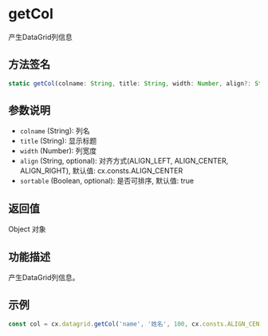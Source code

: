 # getCol

产生DataGrid列信息

## 方法签名
```typescript
static getCol(colname: String, title: String, width: Number, align?: String, sortable?: Boolean) => Object
```

## 参数说明
- `colname` (String): 列名
- `title` (String): 显示标题
- `width` (Number): 列宽度
- `align` (String, optional): 对齐方式(ALIGN_LEFT, ALIGN_CENTER, ALIGN_RIGHT), 默认值: cx.consts.ALIGN_CENTER
- `sortable` (Boolean, optional): 是否可排序, 默认值: true

## 返回值
Object 对象

## 功能描述
产生DataGrid列信息。

## 示例
```typescript
const col = cx.datagrid.getCol('name', '姓名', 100, cx.consts.ALIGN_CENTER, true);
``` 
